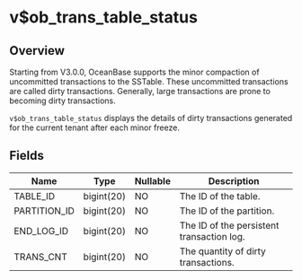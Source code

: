v$ob_trans_table_status 
============================================



Overview 
-----------------------------

Starting from V3.0.0, OceanBase supports the minor compaction of uncommitted transactions to the SSTable. These uncommitted transactions are called dirty transactions. Generally, large transactions are prone to becoming dirty transactions. 

`v$ob_trans_table_status` displays the details of dirty transactions generated for the current tenant after each minor freeze.

Fields 
---------------------------



|     Name     |    Type    | Nullable |                Description                |
|--------------|------------|----------|-------------------------------------------|
| TABLE_ID     | bigint(20) | NO       | The ID of the table.                      |
| PARTITION_ID | bigint(20) | NO       | The ID of the partition.                  |
| END_LOG_ID   | bigint(20) | NO       | The ID of the persistent transaction log. |
| TRANS_CNT    | bigint(20) | NO       | The quantity of dirty transactions.       |


